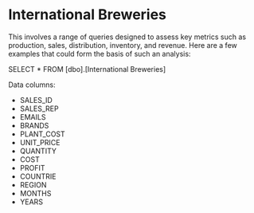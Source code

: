 # International Breweries
This involves a range of queries designed to assess key metrics such as production, sales, distribution, inventory, and revenue. Here are a few examples that could form the basis of such an analysis:

SELECT * FROM [dbo].[International Breweries]

Data columns:
- SALES_ID
- SALES_REP
- EMAILS
- BRANDS
- PLANT_COST
- UNIT_PRICE
- QUANTITY
- COST
- PROFIT
- COUNTRIE
- REGION
- MONTHS
- YEARS

